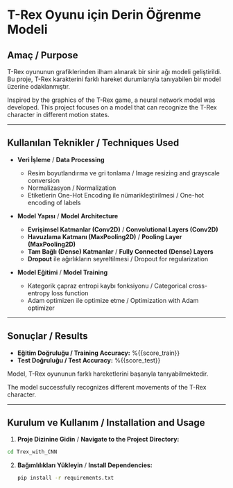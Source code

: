 # T-Rex Oyunu için Derin Öğrenme Modeli

## Amaç / Purpose
T-Rex oyununun grafiklerinden ilham alınarak bir sinir ağı modeli geliştirildi. Bu proje, T-Rex karakterini farklı hareket durumlarıyla tanıyabilen bir model üzerine odaklanmıştır.

Inspired by the graphics of the T-Rex game, a neural network model was developed. This project focuses on a model that can recognize the T-Rex character in different motion states.

---

## Kullanılan Teknikler / Techniques Used

- **Veri İşleme** / **Data Processing**
  - Resim boyutlandırma ve gri tonlama / Image resizing and grayscale conversion
  - Normalizasyon / Normalization
  - Etiketlerin One-Hot Encoding ile nümarikleştirilmesi / One-hot encoding of labels

- **Model Yapısı** / **Model Architecture**
  - **Evrişimsel Katmanlar (Conv2D)** / **Convolutional Layers (Conv2D)**
  - **Havuzlama Katmanı (MaxPooling2D)** / **Pooling Layer (MaxPooling2D)**
  - **Tam Bağlı (Dense) Katmanlar** / **Fully Connected (Dense) Layers**
  - **Dropout** ile ağırlıkların seyreltilmesi / Dropout for regularization

- **Model Eğitimi** / **Model Training**
  - Kategorik çapraz entropi kaybı fonksiyonu / Categorical cross-entropy loss function
  - Adam optimizerı ile optimize etme / Optimization with Adam optimizer

---

## Sonuçlar / Results

- **Eğitim Doğruluğu / Training Accuracy:** %{{score_train}}  
- **Test Doğruluğu / Test Accuracy:** %{{score_test}}

Model, T-Rex oyununun farklı hareketlerini başarıyla tanıyabilmektedir.

The model successfully recognizes different movements of the T-Rex character.

---

## Kurulum ve Kullanım / Installation and Usage



1.  **Proje Dizinine Gidin** / **Navigate to the Project Directory:**
   ```bash
   cd Trex_with_CNN
   ```

2. **Bağımlılıkları Yükleyin** / **Install Dependencies:**
   ```bash
   pip install -r requirements.txt
   ```



